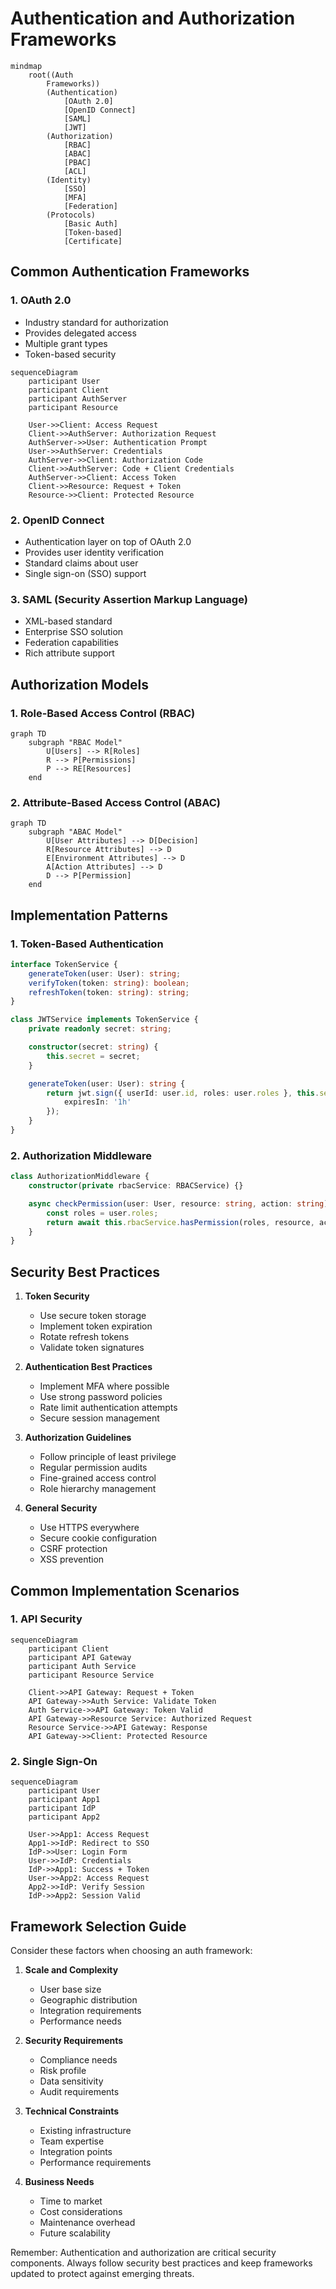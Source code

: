 # Authentication and Authorization Frameworks

```mermaid
mindmap
    root((Auth
        Frameworks))
        (Authentication)
            [OAuth 2.0]
            [OpenID Connect]
            [SAML]
            [JWT]
        (Authorization)
            [RBAC]
            [ABAC]
            [PBAC]
            [ACL]
        (Identity)
            [SSO]
            [MFA]
            [Federation]
        (Protocols)
            [Basic Auth]
            [Token-based]
            [Certificate]
```

## Common Authentication Frameworks

### 1. OAuth 2.0
- Industry standard for authorization
- Provides delegated access
- Multiple grant types
- Token-based security

```mermaid
sequenceDiagram
    participant User
    participant Client
    participant AuthServer
    participant Resource

    User->>Client: Access Request
    Client->>AuthServer: Authorization Request
    AuthServer->>User: Authentication Prompt
    User->>AuthServer: Credentials
    AuthServer->>Client: Authorization Code
    Client->>AuthServer: Code + Client Credentials
    AuthServer->>Client: Access Token
    Client->>Resource: Request + Token
    Resource->>Client: Protected Resource
```

### 2. OpenID Connect
- Authentication layer on top of OAuth 2.0
- Provides user identity verification
- Standard claims about user
- Single sign-on (SSO) support

### 3. SAML (Security Assertion Markup Language)
- XML-based standard
- Enterprise SSO solution
- Federation capabilities
- Rich attribute support

## Authorization Models

### 1. Role-Based Access Control (RBAC)

```mermaid
graph TD
    subgraph "RBAC Model"
        U[Users] --> R[Roles]
        R --> P[Permissions]
        P --> RE[Resources]
    end
```

### 2. Attribute-Based Access Control (ABAC)

```mermaid
graph TD
    subgraph "ABAC Model"
        U[User Attributes] --> D[Decision]
        R[Resource Attributes] --> D
        E[Environment Attributes] --> D
        A[Action Attributes] --> D
        D --> P[Permission]
    end
```

## Implementation Patterns

### 1. Token-Based Authentication
```typescript
interface TokenService {
    generateToken(user: User): string;
    verifyToken(token: string): boolean;
    refreshToken(token: string): string;
}

class JWTService implements TokenService {
    private readonly secret: string;

    constructor(secret: string) {
        this.secret = secret;
    }

    generateToken(user: User): string {
        return jwt.sign({ userId: user.id, roles: user.roles }, this.secret, {
            expiresIn: '1h'
        });
    }
}
```

### 2. Authorization Middleware
```typescript
class AuthorizationMiddleware {
    constructor(private rbacService: RBACService) {}

    async checkPermission(user: User, resource: string, action: string): Promise<boolean> {
        const roles = user.roles;
        return await this.rbacService.hasPermission(roles, resource, action);
    }
}
```

## Security Best Practices

1. **Token Security**
   - Use secure token storage
   - Implement token expiration
   - Rotate refresh tokens
   - Validate token signatures

2. **Authentication Best Practices**
   - Implement MFA where possible
   - Use strong password policies
   - Rate limit authentication attempts
   - Secure session management

3. **Authorization Guidelines**
   - Follow principle of least privilege
   - Regular permission audits
   - Fine-grained access control
   - Role hierarchy management

4. **General Security**
   - Use HTTPS everywhere
   - Secure cookie configuration
   - CSRF protection
   - XSS prevention

## Common Implementation Scenarios

### 1. API Security
```mermaid
sequenceDiagram
    participant Client
    participant API Gateway
    participant Auth Service
    participant Resource Service

    Client->>API Gateway: Request + Token
    API Gateway->>Auth Service: Validate Token
    Auth Service->>API Gateway: Token Valid
    API Gateway->>Resource Service: Authorized Request
    Resource Service->>API Gateway: Response
    API Gateway->>Client: Protected Resource
```

### 2. Single Sign-On
```mermaid
sequenceDiagram
    participant User
    participant App1
    participant IdP
    participant App2

    User->>App1: Access Request
    App1->>IdP: Redirect to SSO
    IdP->>User: Login Form
    User->>IdP: Credentials
    IdP->>App1: Success + Token
    User->>App2: Access Request
    App2->>IdP: Verify Session
    IdP->>App2: Session Valid
```

## Framework Selection Guide

Consider these factors when choosing an auth framework:

1. **Scale and Complexity**
   - User base size
   - Geographic distribution
   - Integration requirements
   - Performance needs

2. **Security Requirements**
   - Compliance needs
   - Risk profile
   - Data sensitivity
   - Audit requirements

3. **Technical Constraints**
   - Existing infrastructure
   - Team expertise
   - Integration points
   - Performance requirements

4. **Business Needs**
   - Time to market
   - Cost considerations
   - Maintenance overhead
   - Future scalability

Remember: Authentication and authorization are critical security components. Always follow security best practices and keep frameworks updated to protect against emerging threats.